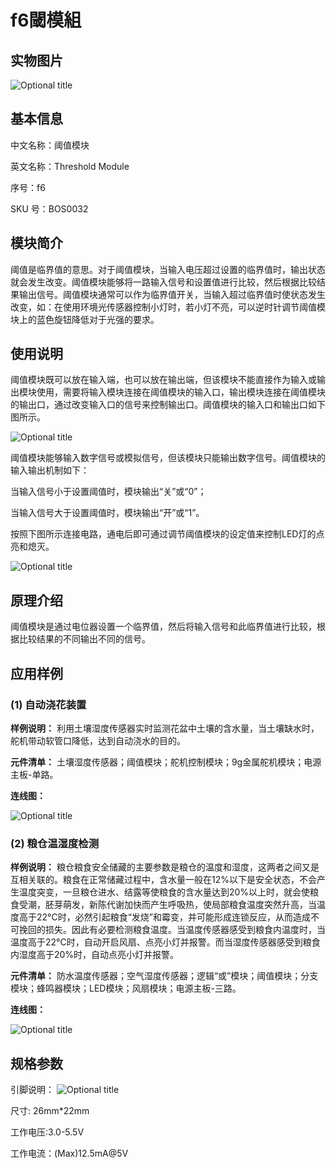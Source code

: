 # f6閾模組

## 实物图片

![Optional title](../.gitbook/assets/boson-yu-zhi-mo-kuai-shi-wu-tu.png)

## 基本信息

中文名称：阈值模块

英文名称：Threshold Module

序号：f6

SKU 号：BOS0032

## 模块简介

阈值是临界值的意思。对于阈值模块，当输入电压超过设置的临界值时，输出状态就会发生改变。阈值模块能够将一路输入信号和设置值进行比较，然后根据比较结果输出信号。阈值模块通常可以作为临界值开关，当输入超过临界值时使状态发生改变，如：在使用环境光传感器控制小灯时，若小灯不亮，可以逆时针调节阈值模块上的蓝色旋钮降低对于光强的要求。

## 使用说明

阈值模块既可以放在输入端，也可以放在输出端，但该模块不能直接作为输入或输出模块使用，需要将输入模块连接在阈值模块的输入口，输出模块连接在阈值模块的输出口，通过改变输入口的信号来控制输出口。阈值模块的输入口和输出口如下图所示。

![Optional title](../.gitbook/assets/boson-yu-zhi-mo-kuai-shi-yong-shuo-ming-1.png)

阈值模块能够输入数字信号或模拟信号，但该模块只能输出数字信号。阈值模块的输入输出机制如下：

当输入信号小于设置阈值时，模块输出“关”或“0”；

当输入信号大于设置阈值时，模块输出“开”或“1”。

按照下图所示连接电路，通电后即可通过调节阈值模块的设定值来控制LED灯的点亮和熄灭。

![Optional title](../.gitbook/assets/boson-yu-zhi-mo-kuai-shi-yong-shuo-ming-2.png)

## 原理介绍

阈值模块是通过电位器设置一个临界值，然后将输入信号和此临界值进行比较，根据比较结果的不同输出不同的信号。

## 应用样例

### **\(1\) 自动浇花装置**

**样例说明：** 利用土壤湿度传感器实时监测花盆中土壤的含水量，当土壤缺水时，舵机带动软管口降低，达到自动浇水的目的。

**元件清单：** 土壤湿度传感器；阈值模块；舵机控制模块；9g金属舵机模块；电源主板-单路。

**连线图：**

![Optional title](../.gitbook/assets/boson-yu-zhi-mo-kuai-zi-dong-jiao-hua-zhuang-zhi-lian-xian-tu.png)

### **\(2\) 粮仓温湿度检测**

**样例说明：** 粮仓粮食安全储藏的主要参数是粮仓的温度和湿度，这两者之间又是互相关联的。粮食在正常储藏过程中，含水量一般在12%以下是安全状态，不会产生温度突变，一旦粮仓进水、结露等使粮食的含水量达到20%以上时，就会使粮食受潮，胚芽萌发，新陈代谢加快而产生呼吸热，使局部粮食温度突然升高，当温度高于22°C时，必然引起粮食“发烧”和霉变，并可能形成连锁反应，从而造成不可挽回的损失。因此有必要检测粮食温度。当温度传感器感受到粮食内温度时，当温度高于22°C时，自动开启风扇、点亮小灯并报警。而当湿度传感器感受到粮食内湿度高于20%时，自动点亮小灯并报警。

**元件清单：** 防水温度传感器；空气湿度传感器；逻辑“或”模块；阈值模块；分支模块；蜂鸣器模块；LED模块；风扇模块；电源主板-三路。

**连线图：**

![Optional title](../.gitbook/assets/boson-yu-zhi-mo-kuai-liang-cang-wen-shi-du-jian-ce-lian-xian-tu.png)

## 规格参数

引脚说明： ![Optional title](../.gitbook/assets/boson-yu-zhi-mo-kuai-yin-jiao-shuo-ming.png)

尺寸: 26mm\*22mm

工作电压:3.0-5.5V

工作电流：\(Max\)12.5mA@5V

